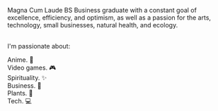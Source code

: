 <p>
Magna Cum Laude BS Business graduate with a constant goal of excellence, efficiency, and optimism, as well as a passion for the arts, technology, small businesses, natural health, and ecology.</p>
<br>
I'm passionate about:<br>
<p>
Anime. 🎨<br>
Video games. 🎮<br>
Spirituality. ✨ <br>
Business. 🧾<br>
Plants. 🌱<br>
Tech. 💻<br>
